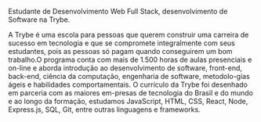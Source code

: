 Estudante de Desenvolvimento Web Full Stack, desenvolvimento de Software na Trybe.

A Trybe é uma escola para pessoas que querem construir uma carreira de sucesso em tecnologia e que se compromete integralmente com seus estudantes, pois as pessoas só pagam quando conseguirem um bom trabalho.O programa conta com mais de 1.500 horas de aulas presenciais e on-line e aborda introdução ao desenvolvimento de software, front-end, back-end, ciência da computação, engenharia de software, metodolo-gias ágeis e habilidades comportamentais. O currículo da Trybe foi desenhado em parceria com as maiores em-presas de tecnologia do Brasil e do mundo e ao longo da formação, estudamos JavaScript, HTML, CSS, React, Node, Express.js, SQL, Git, entre outras linguagens e frameworks.
